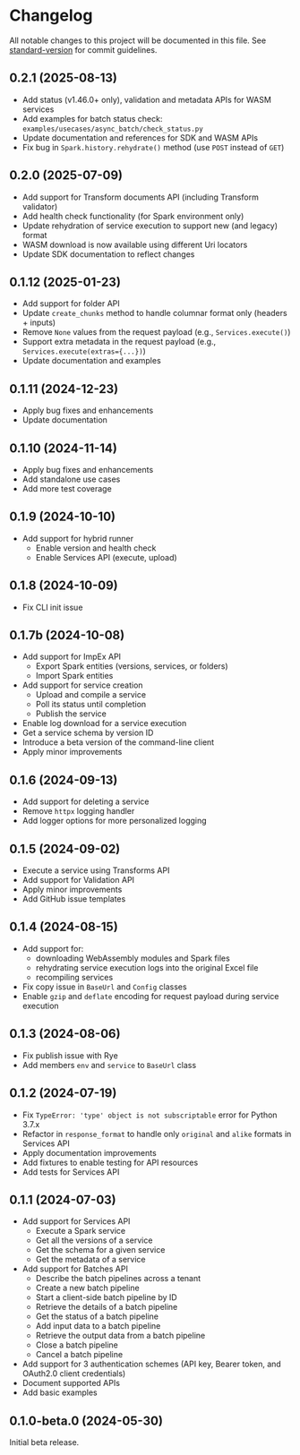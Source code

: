 # Changelog

All notable changes to this project will be documented in this file.
See [standard-version](https://github.com/conventional-changelog/standard-version)
for commit guidelines.

## 0.2.1 (2025-08-13)

- Add status (v1.46.0+ only), validation and metadata APIs for WASM services
- Add examples for batch status check: `examples/usecases/async_batch/check_status.py`
- Update documentation and references for SDK and WASM APIs
- Fix bug in `Spark.history.rehydrate()` method (use `POST` instead of `GET`)

## 0.2.0 (2025-07-09)

- Add support for Transform documents API (including Transform validator)
- Add health check functionality (for Spark environment only)
- Update rehydration of service execution to support new (and legacy) format
- WASM download is now available using different Uri locators
- Update SDK documentation to reflect changes

## 0.1.12 (2025-01-23)

- Add support for folder API
- Update `create_chunks` method to handle columnar format only (headers + inputs)
- Remove `None` values from the request payload (e.g., `Services.execute()`)
- Support extra metadata in the request payload (e.g., `Services.execute(extras={...})`)
- Update documentation and examples

## 0.1.11 (2024-12-23)

- Apply bug fixes and enhancements
- Update documentation

## 0.1.10 (2024-11-14)

- Apply bug fixes and enhancements
- Add standalone use cases
- Add more test coverage

## 0.1.9 (2024-10-10)

- Add support for hybrid runner
  - Enable version and health check
  - Enable Services API (execute, upload)

## 0.1.8 (2024-10-09)

- Fix CLI init issue

## 0.1.7b (2024-10-08)

- Add support for ImpEx API
  - Export Spark entities (versions, services, or folders)
  - Import Spark entities
- Add support for service creation
  - Upload and compile a service
  - Poll its status until completion
  - Publish the service
- Enable log download for a service execution
- Get a service schema by version ID
- Introduce a beta version of the command-line client
- Apply minor improvements

## 0.1.6 (2024-09-13)

- Add support for deleting a service
- Remove `httpx` logging handler
- Add logger options for more personalized logging

## 0.1.5 (2024-09-02)

- Execute a service using Transforms API
- Add support for Validation API
- Apply minor improvements
- Add GitHub issue templates

## 0.1.4 (2024-08-15)

- Add support for:
  - downloading WebAssembly modules and Spark files
  - rehydrating service execution logs into the original Excel file
  - recompiling services
- Fix copy issue in `BaseUrl` and `Config` classes
- Enable `gzip` and `deflate` encoding for request payload during service execution

## 0.1.3 (2024-08-06)

- Fix publish issue with Rye
- Add members `env` and `service` to `BaseUrl` class

## 0.1.2 (2024-07-19)

- Fix `TypeError: 'type' object is not subscriptable` error for Python 3.7.x
- Refactor in `response_format` to handle only `original` and `alike` formats in Services API
- Apply documentation improvements
- Add fixtures to enable testing for API resources
- Add tests for Services API

## 0.1.1 (2024-07-03)

- Add support for Services API
  - Execute a Spark service
  - Get all the versions of a service
  - Get the schema for a given service
  - Get the metadata of a service
- Add support for Batches API
  - Describe the batch pipelines across a tenant
  - Create a new batch pipeline
  - Start a client-side batch pipeline by ID
  - Retrieve the details of a batch pipeline
  - Get the status of a batch pipeline
  - Add input data to a batch pipeline
  - Retrieve the output data from a batch pipeline
  - Close a batch pipeline
  - Cancel a batch pipeline
- Add support for 3 authentication schemes (API key, Bearer token, and OAuth2.0 client credentials)
- Document supported APIs
- Add basic examples

## 0.1.0-beta.0 (2024-05-30)

Initial beta release.
